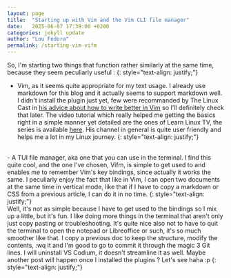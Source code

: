 ```yaml
---
layout: page
title:  "Starting up with Vim and the Vim CLI file manager"
date:   2025-06-07 17:39:00 +0200
categories: jekyll update
author: "Lou Fedora"
permalink: /starting-vim-vifm
---
```

So, I'm starting two things that function rather similarly at the same time, because they seem peculiarly useful :
{: style="text-align: justify;"}
<br/> 
- Vim, as it seems quite appropriate for my text usage. I already use markdown for this blog and it actually seems to support markdown well. I didn't install the plugin just yet, few were recommanded by The Linux Cast in [his advice about how to write better in Vim](https://youtu.be/GOCVCn5tlmo?si=lygblLTryKgLu4oe) so I'll definitely check that later.
The video tutorial which really helped me getting the basics right in a simple manner yet detailed are the ones of Learn Linux TV, the series is available [here](https://youtube.com/playlist?list=PLT98CRl2KxKHy4A5N70jMRYAROzzC2a6x&si=ogjm39JQnZ9pt72O). His channel in general is quite user friendly and helps me a lot in my Linux journey.
{: style="text-align: justify;"}
<br/>
- A TUI file manager, aka one that you can use in the terminal. I find this quite cool, and the one I've chosen, Vifm, is simple to get used to and enables me to remember Vim's key bindings, since actually it works the same. I peculiarly enjoy the fact that like in Vim, I can open two documents at the same time in vertical mode, like that if I have to copy a markdown or CSS from a previous article, I can do it in no time. 
{: style="text-align: justify;"}
<br/>
Well, it's not as simple because I have to get used to the bindings so I mix up a little, but it's fun. I like doing more things in the terminal that aren't only just copy pasting or troubleshooting. It's quite nice also not to have to quit the terminal to open the notepad or Libreoffice or such, it's so much smoother like that. I copy a previous doc to keep the structure, modify the contents, :wq it and I'm good to go to commit it through the magic 3 Git lines. I will uninstall VS Codium, it doesn't streamline it as well. Maybe another post will happen once I installed the plugins ? Let's see haha :p 
{: style="text-align: justify;"}
